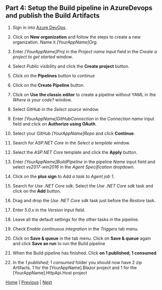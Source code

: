 ## Part 4: Setup the Build pipeline in AzureDevops and publish the Build Artifacts

1. Sign in into [Azure DevOps](https://azure.microsoft.com/en-us/services/devops/).

2. Click on **New organization** and follow the steps to create a new organization. Name it *[YourAppName]Org*.

3. Enter *[YourAppName]Proj* in the *Project name* input field in the *Create a project to get started* window.

4. Select *Public* visibility and click the **Create project** button.

5. Click on the **Pipelines** button to continue

6. Click on the **Create Pipeline** button.

7. Click on **Use the classic editor** to create a pipeline without YAML in the *Where is your code?* window.

8. Select *GitHub* in the *Select source* window.

9. Enter *[YourAppName]GitHubConnection* in the *Connection name* input field and click on **Authorize using OAuth**.

10. Select your GitHub *[YourAppName]Repo* and click **Continue**.

11. Search for *ASP.NET Core* in the *Select a template* window.

12. Select the *ASP.NET Core* template and click the **Apply** button.

13. Enter *[YourAppName]BuildPipeline* in the pipeline *Name* input field and select *vs2017-win2016* in the *Agent Specification* dropdown.

14. Click on the **plus sign** to *Add a task to Agent job 1*.

15. Search for *Use .NET Core sdk*. Select the *Use .NET Core sdk* task and click on the **Add** button.

16. Drag and drop the *Use .NET Core sdk* task just before the *Restore* task.

17. Enter *5.0.x* in the *Version* input field.

18. Leave all the default settings for the other tasks in the pipeline.

19. Check *Enable continuous integration* in the *Triggers* tab menu.

20. Click on **Save & queue** in the tab menu. Click on **Save & queue** again and click **Save an run** to run the Build pipeline

21. When the Build pipeline has finished. Click **on 1 published; 1 consumed**

22. In the *1 published; 1 consumed* folder you should now have 2 zip Artifacts. 1 for the [YourAppName].Blazor project and 1 for the [YourAppName].HttpApi.Host project


[Home](./../../README.md) | [Previous](Tutorial/../../Part3/Part3.md) | [Next](Tutorial/../../Part5/Part5.md)